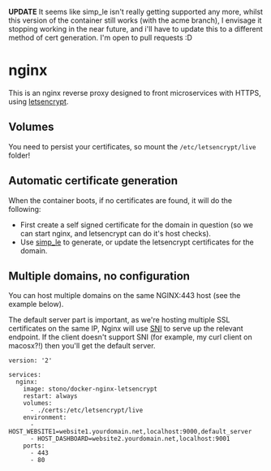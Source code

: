 **UPDATE** It seems like simp_le isn't really getting supported any more, whilst this version of the container still works (with the acme branch), I envisage it stopping working in the near future, and i'll have to update this to a different method of cert generation.  I'm open to pull requests :D

# nginx
This is an nginx reverse proxy designed to front microservices with HTTPS, using [letsencrypt](https://letsencrypt.org/).

## Volumes
You need to persist your certificates, so mount the `/etc/letsencrypt/live` folder!

## Automatic certificate generation
When the container boots, if no certificates are found, it will do the following:

  - First create a self signed certificate for the domain in question (so we can start nginx, and letsencrypt can do it's host checks).
  - Use [simp_le](https://github.com/kuba/simp_le) to generate, or update the letsencrypt certificates for the domain.

## Multiple domains, no configuration
You can host multiple domains on the same NGINX:443 host (see the example below).

The default server part is important, as we're hosting multiple SSL certificates on the same IP, Nginx will use [SNI](https://en.wikipedia.org/wiki/Server_Name_Indication) to serve up the relevant endpoint.  If the client doesn't support SNI (for example, my curl client on macosx?!) then you'll get the default server. 

```
version: '2'

services:
  nginx:
    image: stono/docker-nginx-letsencrypt 
    restart: always
	volumes:
	  - ./certs:/etc/letsencrypt/live
    environment:
      - HOST_WEBSITE1=website1.yourdomain.net,localhost:9000,default_server
      - HOST_DASHBOARD=website2.yourdomain.net,localhost:9001
    ports:
      - 443
      - 80
```
